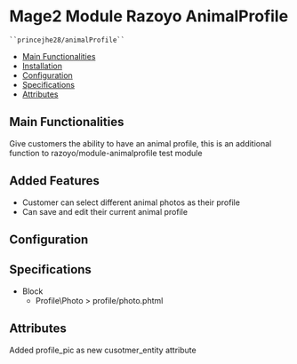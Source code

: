 # Mage2 Module Razoyo AnimalProfile

    ``princejhe28/animalProfile``

 - [Main Functionalities](#markdown-header-main-functionalities)
 - [Installation](#markdown-header-installation)
 - [Configuration](#markdown-header-configuration)
 - [Specifications](#markdown-header-specifications)
 - [Attributes](#markdown-header-attributes)


## Main Functionalities
Give customers the ability to have an animal profile, this is an additional function to razoyo/module-animalprofile
test module

## Added Features
- Customer can select different animal photos as their profile
- Can save and edit their current animal profile


## Configuration




## Specifications

 - Block
	- Profile\Photo > profile/photo.phtml


## Attributes
Added profile_pic as new cusotmer_entity attribute


